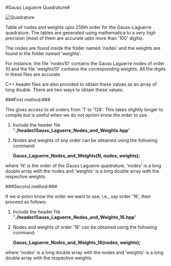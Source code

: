 #Gauss Laguerre Quadrature#

![Quadrature](https://raw2.github.com/sivaramambikasaran/Quadrature/master/images/Gauss_Gauss_Laguerre.png)

Table of nodes and weights upto 256th order for the Gauss-Laguerre quadrature. The tables are generated using mathematica to a very high precision (most of them are accurate upto more than '100' digits).

The nodes are found inside the folder named 'nodes' and the weights are found in the folder named 'weights'.

For instance, the file 'nodes10' contains the Gauss Laguerre nodes of order 10 and the file 'weights10' contains the corresponding weights. All the digits in these files are accurate.

C++ header files are also provided to obtain these values as an array of long double. There are two ways to obtain these values.

###First method:###

This gives access to all orders from '1' to '128'. This takes slightly longer to compile but is useful when we do not *apriori* know the order to use.

1. Include the header file "**./header/Gauss\_Laguerre\_Nodes\_and\_Weights.hpp**"
    
2. Nodes and weights of any order can be obtained using the following command:
    
    **Gauss_Laguerre_Nodes_and_Weights(N, nodes, weights);**

where 'N' is the order of the Gauss Laguerre quadrature, 'nodes' is a long double array with the nodes and 'weights' is a long double array with the respective weights.


###Second method:###

If we *a-priori* know the order we want to use, i.e., say order '16', then proceed as follows:

1. Include the header file "**./header/Gauss\_Laguerre\_Nodes\_and\_Weights_16.hpp**"
    
2. Nodes and weights of order '16' can be obtained using the following command:
    
    **Gauss_Laguerre_Nodes_and_Weights_16(nodes, weights);**

where 'nodes' is a long double array with the nodes and 'weights' is a long double array with the respective weights.
